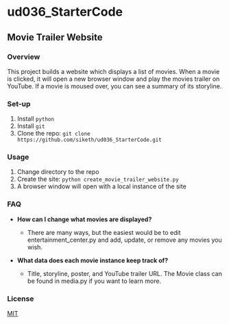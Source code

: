 # ud036_StarterCode

## Movie Trailer Website

### Overview

This project builds a website which displays a list of movies. When a movie is clicked, it will open a new browser window and play the movies trailer on YouTube. If a movie is moused over, you can see a summary of its storyline.

### Set-up

1. Install `python`
2. Install `git`
3. Clone the repo: `git clone https://github.com/siketh/ud036_StarterCode.git`

### Usage

1. Change directory to the repo
2. Create the site: `python create_movie_trailer_website.py`
3. A browser window will open with a local instance of the site

### FAQ

- **How can I change what movies are displayed?**

  - There are many ways, but the easiest would be to edit entertainment_center.py and add, update, or remove any movies you wish.

- **What data does each movie instance keep track of?**

  - Title, storyline, poster, and YouTube trailer URL. The Movie class can be found in media.py if you want to learn more.

### License
[MIT](ud036_StarterCode/LICENSE)
